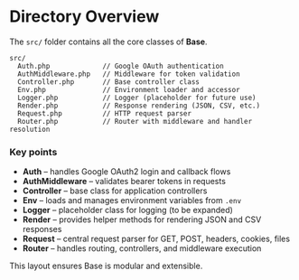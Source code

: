 # Directory Overview

The `src/` folder contains all the core classes of **Base**.

```
src/
  Auth.php             // Google OAuth authentication
  AuthMiddleware.php   // Middleware for token validation
  Controller.php       // Base controller class
  Env.php              // Environment loader and accessor
  Logger.php           // Logger (placeholder for future use)
  Render.php           // Response rendering (JSON, CSV, etc.)
  Request.php          // HTTP request parser
  Router.php           // Router with middleware and handler resolution
```

### Key points

- **Auth** – handles Google OAuth2 login and callback flows  
- **AuthMiddleware** – validates bearer tokens in requests  
- **Controller** – base class for application controllers  
- **Env** – loads and manages environment variables from `.env`  
- **Logger** – placeholder class for logging (to be expanded)  
- **Render** – provides helper methods for rendering JSON and CSV responses  
- **Request** – central request parser for GET, POST, headers, cookies, files  
- **Router** – handles routing, controllers, and middleware execution

This layout ensures Base is modular and extensible.
